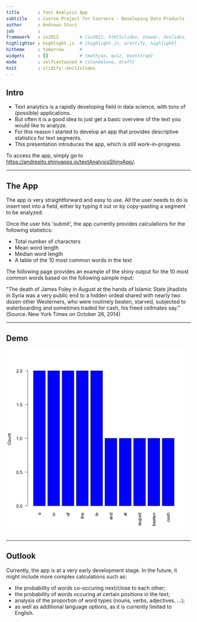 ```yaml
---
title       : Text Analysis App
subtitle    : Course Project for Coursera - Developing Data Products
author      : Andreas Storz
job         : 
framework   : io2012        # {io2012, html5slides, shower, dzslides, ...}
highlighter : highlight.js  # {highlight.js, prettify, highlight}
hitheme     : tomorrow      # 
widgets     : []            # {mathjax, quiz, bootstrap}
mode        : selfcontained # {standalone, draft}
knit        : slidify::knit2slides
---
```


## Intro

- Text analytics is a rapidly developing field in data science, with tons of (possible) applications.
- But often it is a good idea to just get a basic overview of the text you would like to analyze.
- For this reason I started to develop an app that provides descriptive statistics for text segments. 
- This presentation introduces the app, which is still work-in-progress.

To access the app, simply go to https://andresito.shinyapps.io/textAnalysisShinyApp/.

--- 

## The App

The app is very straightforward and easy to use. All the user needs to do is insert text into a field, either by typing it out or by copy-pasting a segment to be analyzed.

Once the user hits 'submit', the app currently provides calculations for the following statistics:

- Total number of characters
- Mean word length
- Median word length
- A table of the 10 most common words in the text

The following page provides an example of the shiny output for the 10 most common words based on the following sample input:

"The death of James Foley in August at the hands of Islamic State jihadists in Syria was a very public end to a hidden ordeal shared with nearly two dozen other Westerners, who were routinely beaten, starved, subjected to waterboarding and sometimes traded for cash, his freed cellmates say." (Source: New York Times on October 26, 2014)

---

## Demo

![plot of chunk unnamed-chunk-1](assets/fig/unnamed-chunk-1.png) 

---

## Outlook

Currently, the app is at a very early development stage.  In the future, it might include more complex calculations such as:

- the probability of words co-occuring next/close to each other;
- the probability of words occuring at certain positions in the text;
- analysis of the proportion of word types (nouns, verbs, adjectives, ...);
- as well as additional language options, as it is currently limited to English.




